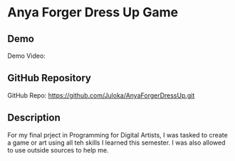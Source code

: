 # Anya Forger Dress Up Game

## Demo
Demo Video: <URL>

## GitHub Repository
GitHub Repo: https://github.com/Juloka/AnyaForgerDressUp.git

## Description
For my final prject in Programming for Digital Artists, I was tasked to create a game or art using all teh skills I learned this semester. I was also allowed to use outside sources to help me. 
